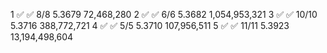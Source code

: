 1	✅	✅ 8/8   5.3679     72,468,280
2	✅	✅ 6/6   5.3682  1,054,953,321
3	✅	✅ 10/10 5.3716    388,772,721
4	✅	✅ 5/5   5.3710    107,956,511
5	✅	✅ 11/11 5.3923 13,194,498,604

